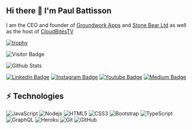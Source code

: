 ## Hi there 👋 I'm Paul Battisson

I am the CEO and founder of [Groundwork Apps](https://github.com/Groundwork-Apps-Ltd) and [Stone Bear Ltd](https://github.com/Stone-Bear-Ltd) as well as the host of [CloudBitesTV](https://github.com/CloudBitesTV)


[![trophy](https://github-profile-trophy.vercel.app/?username=pbattisson)](https://github.com/ryo-ma/github-profile-trophy)

![Visitor Badge](https://visitor-badge.laobi.icu/badge?page_id=pbattisson.pbattisson)

![Github Stats](https://github-readme-stats.vercel.app/api?username=pbattisson&count_private=true&show_icons=true&include_all_commits=true)

[![Linkedin Badge](https://img.shields.io/badge/-pbattisson-blue?style=flat-square&logo=Linkedin&logoColor=white&link=https://www.linkedin.com/in/pbattisson/)](https://www.linkedin.com/in/pbattisson/)
[![Instagram Badge](https://img.shields.io/badge/-pbattisson-purple?style=flat-square&logo=instagram&logoColor=white&link=https://instagram.com/pbattisson/)](https://instagram.com/pbattisson)
[![Youtube Badge](https://img.shields.io/badge/-pbattisson-darkred?style=flat-square&logo=youtube&logoColor=white&link=https://www.youtube.com/c/cloudbitestv)](https://www.youtube.com/c/cloudbitestv)
[![Medium Badge](https://img.shields.io/badge/-@pbattisson-03a57a?style=flat-square&labelColor=000000&logo=Medium&link=https://medium.com/@pbattisson/)](https://medium.com/@pbattisson)

## ⚡ Technologies

![JavaScript](https://img.shields.io/badge/-JavaScript-black?style=flat-square&logo=javascript)
![Nodejs](https://img.shields.io/badge/-Nodejs-black?style=flat-square&logo=Node.js)
![HTML5](https://img.shields.io/badge/-HTML5-E34F26?style=flat-square&logo=html5&logoColor=white)
![CSS3](https://img.shields.io/badge/-CSS3-1572B6?style=flat-square&logo=css3)
![Bootstrap](https://img.shields.io/badge/-Bootstrap-563D7C?style=flat-square&logo=bootstrap)
![TypeScript](https://img.shields.io/badge/-TypeScript-007ACC?style=flat-square&logo=typescript)
![GraphQL](https://img.shields.io/badge/-GraphQL-E10098?style=flat-square&logo=graphql)
![Heroku](https://img.shields.io/badge/-Heroku-430098?style=flat-square&logo=heroku)
![Git](https://img.shields.io/badge/-Git-black?style=flat-square&logo=git)
![GitHub](https://img.shields.io/badge/-GitHub-181717?style=flat-square&logo=github)
